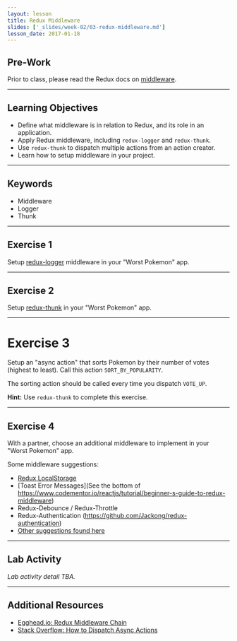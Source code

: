```yaml
---
layout: lesson
title: Redux Middleware
slides: ['_slides/week-02/03-redux-middleware.md']
lesson_date: 2017-01-18
---
```


## Pre-Work

Prior to class, please read the Redux docs on [middleware](http://redux.js.org/docs/advanced/Middleware.html).

---

## Learning Objectives

- Define what middleware is in relation to Redux, and its role in an application.
- Apply Redux middleware, including `redux-logger` and `redux-thunk`.
- Use `redux-thunk` to dispatch multiple actions from an action creator.
- Learn how to setup middleware in your project.

---

## Keywords

- Middleware
- Logger
- Thunk

---

## Exercise 1

Setup [redux-logger](https://github.com/evgenyrodionov/redux-logger) middleware in your "Worst Pokemon" app.

---

## Exercise 2

Setup [redux-thunk](https://github.com/gaearon/redux-thunk) in your "Worst Pokemon" app.

---

# Exercise 3

Setup an "async action" that sorts Pokemon by their number of votes (highest to least). Call this action `SORT_BY_POPULARITY`.

The sorting action should be called every time you dispatch `VOTE_UP`.

**Hint:** Use `redux-thunk` to complete this exercise.

---

## Exercise 4

With a partner, choose an additional middleware to implement in your "Worst Pokemon" app.

Some middleware suggestions:

- [Redux LocalStorage](https://github.com/elgerlambert/redux-localstorage)
- [Toast Error Messages](See the bottom of https://www.codementor.io/reactjs/tutorial/beginner-s-guide-to-redux-middleware)
- Redux-Debounce / Redux-Throttle
- Redux-Authentication (https://github.com/Jackong/redux-authentication)
- [Other suggestions found here](https://github.com/xgrommx/awesome-redux#react---a-javascript-library-for-building-user-interfaces)

---

## Lab Activity

*Lab activity detail TBA.*

---

## Additional Resources

- [Egghead.io: Redux Middleware Chain](https://egghead.io/lessons/javascript-redux-the-middleware-chain?course=building-react-applications-with-idiomatic-redux)
- [Stack Overflow: How to Dispatch Async Actions](http://stackoverflow.com/questions/35411423/how-to-dispatch-a-redux-action-with-a-timeout/35415559#35415559)
